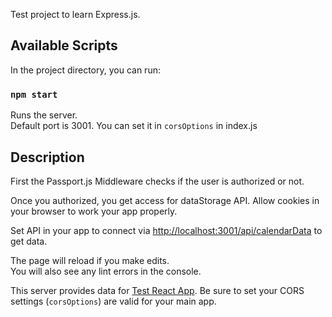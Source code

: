 Test project to learn Express.js. 

## Available Scripts

In the project directory, you can run:

### `npm start`

Runs the server.<br />
Default port is 3001. You can set it in `corsOptions` in index.js

## Description


First the Passport.js Middleware checks if the user is authorized or not.<br />

Once you authorized, you get access for dataStorage API.
Allow cookies in your browser to work your app properly.<br />

Set API in your app to connect via [http://localhost:3001/api/calendarData](http://localhost:3001/api/calendarData) to get data.


The page will reload if you make edits.<br />
You will also see any lint errors in the console.

This server provides data for [Test React App](https://github.com/Nylevyy/travelBlog). Be sure to set your CORS settings (`corsOptions`) are valid for your main app.<br />

